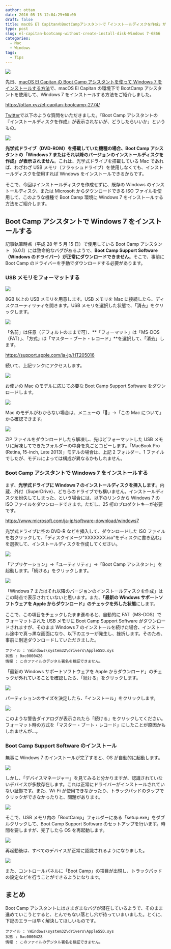 ```yaml
---
author: ottan
date: 2016-05-15 12:04:25+00:00
draft: false
title: macOS El CapitanのBootCampアシスタントで「インストールディスクを作成」が表示されない場合でも正常にWindows 7をインストールする
type: post
slug: el-capitan-bootcamp-without-create-install-disk-Windows 7-6866
categories:
  - Mac
  - Windows
tags:
  - Tips
---
```


![](/uploads/2016/05/160515-57385c12ba164.jpg)

先日、[macOS El Capitan の Boot Camp アシスタントを使って Windows 7 をインストールする方法](/posts/2015/10/el-capitan-bootcamp-2774/)で、macOS El Capitan の環境下で BootCamp アシスタントを使用して、Windows 7 をインストールする方法をご紹介しました。

https://ottan.xyz/el-capitan-bootcamp-2774/

[Twitter](https://twitter.com/ottanxyz)で以下のような質問をいただきました。「Boot Camp アシスタントの『インストールディスクを作成』が表示されないが、どうしたらいいか」というもの。

![](/uploads/2016/05/160515-57385c1fcbf32.png)

**光学式ドライブ（DVD-ROM）を搭載していた機種の場合、Boot Camp アシスタントの「Windows 7 またはそれ以降のバージョンのインストールディスクを作成」が表示されません**。これは、光学式ドライブを搭載している Mac であれば、わざわざ USB メモリ（フラッシュドライブ）を使用しなくても、インストールディスクを使用すれば Windows をインストールできるからです。

そこで、今回はインストールディスクを作成せずに、既存の Windows のインストールディスク、または Microsoft からダウンロードできる ISO ファイルを使用して、このような機種で Boot Camp 環境に Windows 7 をインストールする方法をご紹介します。

## Boot Camp アシスタントで Windows 7 をインストールする

記事執筆時点（平成 28 年 5 月 15 日）で使用している Boot Camp アシスタント（6.0.1）には致命的なバグがあるようで、**Boot Camp Support Software（Windows のドライバー）が正常にダウンロードできません**。そこで、事前に Boot Camp のドライバーを手動でダウンロードする必要があります。

### USB メモリをフォーマットする

![](/uploads/2016/05/160515-57385c2e3d2bf.png)

8GB 以上の USB メモリを用意します。USB メモリを Mac に接続したら、ディスクユーティリティを開きます。USB メモリを選択した状態で、「消去」をクリックします。

![](/uploads/2016/05/160515-57385c3c5d714.png)

「名前」は任意（デフォルトのままで可）、**「フォーマット」は「MS-DOS（FAT）」、「方式」は「マスター・ブート・レコード」**を選択して、「消去」します。

https://support.apple.com/ja-jp/HT205016

続いて、上記リンクにアクセスします。

![](/uploads/2016/05/160515-57385c4b727c3.png)

お使いの Mac のモデルに応じて必要な Boot Camp Support Software をダウンロードします。

![](/uploads/2016/05/160515-57385c81810ee.png)

Mac のモデルがわからない場合は、メニューの「」→「この Mac について」から確認できます。

![](/uploads/2016/05/160515-57385c87e1836.png)

ZIP ファイルをダウンロードしたら解凍し、先ほどフォーマットした USB メモリに解凍してできたフォルダーの中身を丸ごとコピーします。「MacBook Pro (Retina, 15-inch, Late 2013)」モデルの場合は、上記 2 フォルダー、1 ファイルでしたが、モデルによっては構成が異なるかもしれません。

### Boot Camp アシスタントで Windows 7 をインストールする

まず、**光学式ドライブに Windows 7 のインストールディスクを挿入します**。内蔵、外付（SuperDrive）、どちらのドライブでも構いません。インストールディスクを紛失してしまった、という場合には、以下のリンクから Windows 7 の ISO ファイルをダウンロードできます。ただし、25 桁のプロダクトキーが必要です。

https://www.microsoft.com/ja-jp/software-download/windows7

光学式ドライブに空の DVD-R などを挿入して、ダウンロードした ISO ファイルを右クリックして、「ディスクイメージ"XXXXXXX.iso"をディスクに書き込む」を選択して、インストールディスクを作成してください。

![](/uploads/2016/05/160515-57385c9a2e5f6.png)

「アプリケーション」→「ユーティリティ」→「Boot Camp アシスタント」を起動します。「続ける」をクリックします。

![](/uploads/2016/05/160515-57385ca88da10.png)

「Windows 7 またはそれ以降のバージョンのインストールディスクを作成」はこの時点で表示されていないと思います。また、**「最新の Windows サポートソフトウェアを Apple からダウンロード」のチェックを外した状態**にします。

ここで、この項目をチェックしたまま進めると、自動的に FAT（MS-DOS）でフォーマットされた USB メモリに Boot Camp Support Software がダウンロードされますが、そのまま Windows 7 のインストールを続けた場合、インストール途中で真っ黒な画面になり、以下のエラーが発生し、挫折します。そのため、事前に別途ダウンロードしていただきました。

    ファイル : \Windows\system32\drivers\AppleSSD.sys
    状態 : 0xc0000428
    情報 : このファイルのデジタル署名を検証できません。

「最新の Windows サポートソフトウェアを Apple からダウンロード」のチェックが外れていることを確認したら、「続ける」をクリックします。

![](/uploads/2016/05/160515-57385cb7930bf.png)

パーティションのサイズを決定したら、「インストール」をクリックします。

![](/uploads/2016/05/160515-57385cc5eee37.png)

このような警告ダイアログが表示されたら「続ける」をクリックしてください。フォーマット時の方式を「マスター・ブート・レコード」にしたことが原因かもしれませんが…。

### Boot Camp Support Software のインストール

無事に Windows 7 のインストールが完了すると、OS が自動的に起動します。

![](/uploads/2016/05/160515-57385ccd85b09.png)

しかし、「デバイスマネージャー」を見てみると分かりますが、認識されていないデバイスが多数存在します。これは正常にドライバーがインストールされていない証拠です。また、Wi-Fi が使用できなかったり、トラックパッドのタップでクリックができなかったりと、問題があります。

![](/uploads/2016/05/160515-57385ce6ea1bd.png)

そこで、USB メモリ内の「BootCamp」フォルダーにある「setup.exe」をダブルクリックして、Boot Camp Support Software のセットアップを行います。時間を要しますが、完了したら OS を再起動します。

![](/uploads/2016/05/160515-57385cfc39a90.png)

再起動後は、すべてのデバイスが正常に認識されるようになりました。

![](/uploads/2016/05/160515-57385d13b11e1.png)

また、コントロールパネルに「Boot Camp」の項目が出現し、トラックパッドの設定などを行うことができるようになります。

## まとめ

Boot Camp アシスタントにはさまざまなバグが潜在しているようで、そのまま進めていこうとすると、とんでもない落とし穴が待っていまいました。とくに、下記のエラーは早く解決してほしいものです。

    ファイル : \Windows\system32\drivers\AppleSSD.sys
    状態 : 0xc0000428
    情報 : このファイルのデジタル署名を検証できません。

